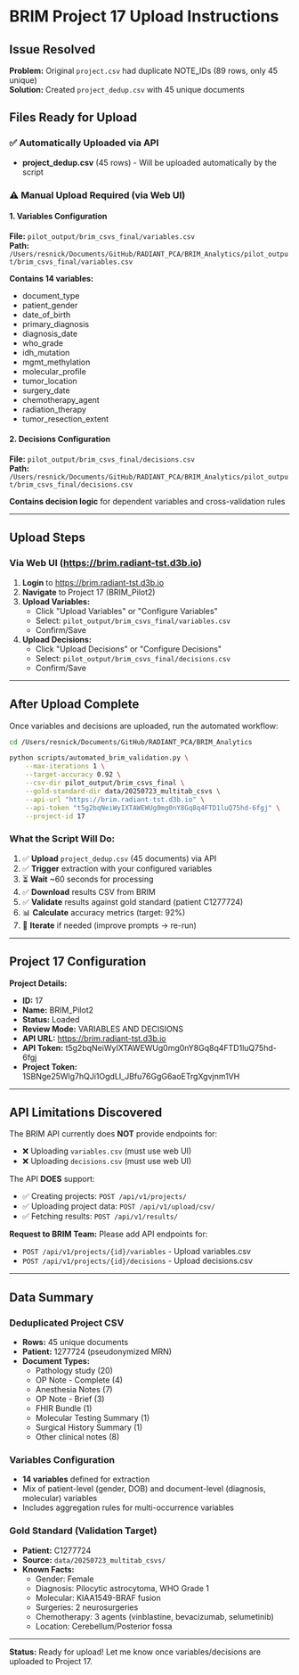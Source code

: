 # BRIM Project 17 Upload Instructions

## Issue Resolved
**Problem:** Original `project.csv` had duplicate NOTE_IDs (89 rows, only 45 unique)  
**Solution:** Created `project_dedup.csv` with 45 unique documents

## Files Ready for Upload

### ✅ Automatically Uploaded via API
- **project_dedup.csv** (45 rows) - Will be uploaded automatically by the script

### ⚠️ Manual Upload Required (via Web UI)

#### 1. Variables Configuration
**File:** `pilot_output/brim_csvs_final/variables.csv`  
**Path:** `/Users/resnick/Documents/GitHub/RADIANT_PCA/BRIM_Analytics/pilot_output/brim_csvs_final/variables.csv`

**Contains 14 variables:**
- document_type
- patient_gender  
- date_of_birth
- primary_diagnosis
- diagnosis_date
- who_grade
- idh_mutation
- mgmt_methylation
- molecular_profile
- tumor_location
- surgery_date
- chemotherapy_agent
- radiation_therapy
- tumor_resection_extent

#### 2. Decisions Configuration  
**File:** `pilot_output/brim_csvs_final/decisions.csv`  
**Path:** `/Users/resnick/Documents/GitHub/RADIANT_PCA/BRIM_Analytics/pilot_output/brim_csvs_final/decisions.csv`

**Contains decision logic** for dependent variables and cross-validation rules

---

## Upload Steps

### Via Web UI (https://brim.radiant-tst.d3b.io)

1. **Login** to https://brim.radiant-tst.d3b.io
2. **Navigate** to Project 17 (BRIM_Pilot2)
3. **Upload Variables:**
   - Click "Upload Variables" or "Configure Variables"  
   - Select: `pilot_output/brim_csvs_final/variables.csv`
   - Confirm/Save
4. **Upload Decisions:**
   - Click "Upload Decisions" or "Configure Decisions"
   - Select: `pilot_output/brim_csvs_final/decisions.csv`  
   - Confirm/Save

---

## After Upload Complete

Once variables and decisions are uploaded, run the automated workflow:

```bash
cd /Users/resnick/Documents/GitHub/RADIANT_PCA/BRIM_Analytics

python scripts/automated_brim_validation.py \
    --max-iterations 1 \
    --target-accuracy 0.92 \
    --csv-dir pilot_output/brim_csvs_final \
    --gold-standard-dir data/20250723_multitab_csvs \
    --api-url "https://brim.radiant-tst.d3b.io" \
    --api-token "t5g2bqNeiWyIXTAWEWUg0mg0nY8Gq8q4FTD1luQ75hd-6fgj" \
    --project-id 17
```

### What the Script Will Do:

1. ✅ **Upload** `project_dedup.csv` (45 documents) via API
2. ✅ **Trigger** extraction with your configured variables
3. ⏳ **Wait** ~60 seconds for processing  
4. ✅ **Download** results CSV from BRIM
5. ✅ **Validate** results against gold standard (patient C1277724)
6. 📊 **Calculate** accuracy metrics (target: 92%)
7. 🔄 **Iterate** if needed (improve prompts → re-run)

---

## Project 17 Configuration

**Project Details:**
- **ID:** 17
- **Name:** BRIM_Pilot2
- **Status:** Loaded  
- **Review Mode:** VARIABLES AND DECISIONS
- **API URL:** https://brim.radiant-tst.d3b.io
- **API Token:** t5g2bqNeiWyIXTAWEWUg0mg0nY8Gq8q4FTD1luQ75hd-6fgj
- **Project Token:** 1SBNge25Wlg7hQJi1OgdLI_JBfu76GgG6aoETrgXgvjnm1VH

---

## API Limitations Discovered

The BRIM API currently does **NOT** provide endpoints for:
- ❌ Uploading `variables.csv` (must use web UI)
- ❌ Uploading `decisions.csv` (must use web UI)

The API **DOES** support:
- ✅ Creating projects: `POST /api/v1/projects/`
- ✅ Uploading project data: `POST /api/v1/upload/csv/`
- ✅ Fetching results: `POST /api/v1/results/`

**Request to BRIM Team:** Please add API endpoints for:
- `POST /api/v1/projects/{id}/variables` - Upload variables.csv  
- `POST /api/v1/projects/{id}/decisions` - Upload decisions.csv

---

## Data Summary

### Deduplicated Project CSV
- **Rows:** 45 unique documents
- **Patient:** 1277724 (pseudonymized MRN)
- **Document Types:**
  - Pathology study (20)
  - OP Note - Complete (4)
  - Anesthesia Notes (7)
  - OP Note - Brief (3)
  - FHIR Bundle (1)
  - Molecular Testing Summary (1)
  - Surgical History Summary (1)
  - Other clinical notes (8)

### Variables Configuration
- **14 variables** defined for extraction
- Mix of patient-level (gender, DOB) and document-level (diagnosis, molecular) variables
- Includes aggregation rules for multi-occurrence variables

### Gold Standard (Validation Target)
- **Patient:** C1277724
- **Source:** `data/20250723_multitab_csvs/`
- **Known Facts:**
  - Gender: Female
  - Diagnosis: Pilocytic astrocytoma, WHO Grade 1
  - Molecular: KIAA1549-BRAF fusion
  - Surgeries: 2 neurosurgeries
  - Chemotherapy: 3 agents (vinblastine, bevacizumab, selumetinib)
  - Location: Cerebellum/Posterior fossa

---

**Status:** Ready for upload! Let me know once variables/decisions are uploaded to Project 17.

